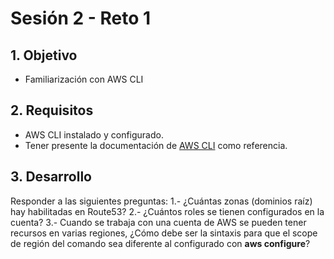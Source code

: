 # Sesión 2 - Reto 1


## 1. Objetivo 
- Familiarización con AWS CLI

## 2. Requisitos  
- AWS CLI instalado y configurado.
- Tener presente la documentación de [AWS CLI](https://awscli.amazonaws.com/v2/documentation/api/latest/reference/index.html) como referencia.

## 3. Desarrollo 

Responder a las siguientes preguntas:
1.- ¿Cuántas zonas (dominios raíz) hay habilitadas en Route53?
2.- ¿Cuántos roles se tienen configurados en la cuenta?
3.- Cuando se trabaja con una cuenta de AWS se pueden tener recursos en varias regiones, ¿Cómo debe ser la sintaxis para que el scope de región del comando sea diferente al configurado con **aws configure**?